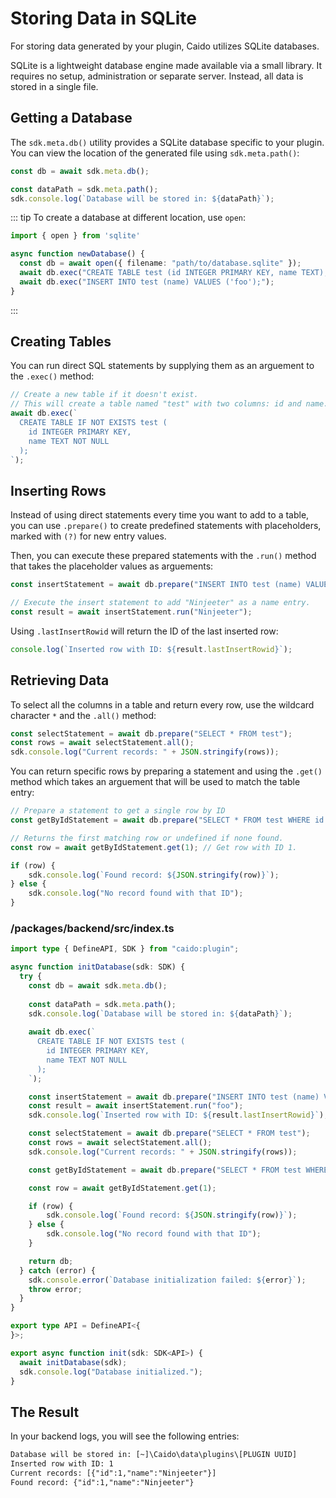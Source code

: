 # Storing Data in SQLite

For storing data generated by your plugin, Caido utilizes SQLite databases.

SQLite is a lightweight database engine made available via a small library. It requires no setup, administration or separate server. Instead, all data is stored in a single file.

## Getting a Database

The `sdk.meta.db()` utility provides a SQLite database specific to your plugin. You can view the location of the generated file using `sdk.meta.path()`:

``` ts
const db = await sdk.meta.db();

const dataPath = sdk.meta.path();
sdk.console.log(`Database will be stored in: ${dataPath}`);
```

::: tip
To create a database at different location, use `open`:

``` ts
import { open } from 'sqlite'

async function newDatabase() {
  const db = await open({ filename: "path/to/database.sqlite" });
  await db.exec("CREATE TABLE test (id INTEGER PRIMARY KEY, name TEXT);");
  await db.exec("INSERT INTO test (name) VALUES ('foo');");
}
```

:::

## Creating Tables

You can run direct SQL statements by supplying them as an arguement to the `.exec()` method:

``` ts
// Create a new table if it doesn't exist.
// This will create a table named "test" with two columns: id and name.
await db.exec(`
  CREATE TABLE IF NOT EXISTS test (
    id INTEGER PRIMARY KEY,
    name TEXT NOT NULL
  );
`);
```

## Inserting Rows

Instead of using direct statements every time you want to add to a table, you can use `.prepare()` to create predefined statements with placeholders, marked with `(?)` for new entry values.

Then, you can execute these prepared statements with the `.run()` method that takes the placeholder values as arguements:

``` ts
const insertStatement = await db.prepare("INSERT INTO test (name) VALUES (?)");

// Execute the insert statement to add "Ninjeeter" as a name entry.
const result = await insertStatement.run("Ninjeeter");
```

Using `.lastInsertRowid` will return the ID of the last inserted row:

``` ts
console.log(`Inserted row with ID: ${result.lastInsertRowid}`);
```

## Retrieving Data

To select all the columns in a table and return every row, use the wildcard character `*` and the `.all()` method:

``` ts
const selectStatement = await db.prepare("SELECT * FROM test");
const rows = await selectStatement.all();
sdk.console.log("Current records: " + JSON.stringify(rows));
```

You can return specific rows by preparing a statement and using the `.get()` method which takes an arguement that will be used to match the table entry:

``` ts
// Prepare a statement to get a single row by ID
const getByIdStatement = await db.prepare("SELECT * FROM test WHERE id = ?");

// Returns the first matching row or undefined if none found.
const row = await getByIdStatement.get(1); // Get row with ID 1.

if (row) {
    sdk.console.log(`Found record: ${JSON.stringify(row)}`);
} else {
    sdk.console.log("No record found with that ID");
}
```

### /packages/backend/src/index.ts

``` ts
import type { DefineAPI, SDK } from "caido:plugin";

async function initDatabase(sdk: SDK) {
  try {
    const db = await sdk.meta.db();
    
    const dataPath = sdk.meta.path();
    sdk.console.log(`Database will be stored in: ${dataPath}`);
    
    await db.exec(`
      CREATE TABLE IF NOT EXISTS test (
        id INTEGER PRIMARY KEY,
        name TEXT NOT NULL
      );
    `);

    const insertStatement = await db.prepare("INSERT INTO test (name) VALUES (?)");
    const result = await insertStatement.run("foo");
    sdk.console.log(`Inserted row with ID: ${result.lastInsertRowid}`);

    const selectStatement = await db.prepare("SELECT * FROM test");
    const rows = await selectStatement.all();
    sdk.console.log("Current records: " + JSON.stringify(rows));

    const getByIdStatement = await db.prepare("SELECT * FROM test WHERE id = ?");

    const row = await getByIdStatement.get(1);

    if (row) {
        sdk.console.log(`Found record: ${JSON.stringify(row)}`);
    } else {
        sdk.console.log("No record found with that ID");
    }

    return db;
  } catch (error) {
    sdk.console.error(`Database initialization failed: ${error}`);
    throw error;
  }
}

export type API = DefineAPI<{
}>;

export async function init(sdk: SDK<API>) {
  await initDatabase(sdk);
  sdk.console.log("Database initialized.");
}
```

## The Result

In your backend logs, you will see the following entries:

``` txt
Database will be stored in: [~]\Caido\data\plugins\[PLUGIN UUID]
Inserted row with ID: 1
Current records: [{"id":1,"name":"Ninjeeter"}]
Found record: {"id":1,"name":"Ninjeeter"}
```

